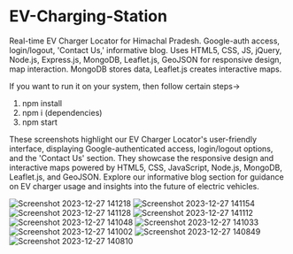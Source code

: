 # EV-Charging-Station
Real-time EV Charger Locator for Himachal Pradesh. Google-auth access, login/logout, 'Contact Us,' informative blog. Uses HTML5, CSS, JS, jQuery, Node.js, Express.js, MongoDB, Leaflet.js, GeoJSON for responsive design, map interaction. MongoDB stores data, Leaflet.js creates interactive maps.

If you want to run it on your system, then follow certain steps->
1. npm install
2. npm i (dependencies)
3. npm start


These screenshots highlight our EV Charger Locator's user-friendly interface, displaying Google-authenticated access, login/logout options, and the 'Contact Us' section. They showcase the responsive design and interactive maps powered by HTML5, CSS, JavaScript, Node.js, MongoDB, Leaflet.js, and GeoJSON. Explore our informative blog section for guidance on EV charger usage and insights into the future of electric vehicles.


![Screenshot 2023-12-27 141218](https://github.com/Nikhil2817/EV-Charging-Station/assets/115662649/de8b651d-8d1a-4e7b-a08b-0aca112e4af9)
![Screenshot 2023-12-27 141154](https://github.com/Nikhil2817/EV-Charging-Station/assets/115662649/f9951c13-9196-4645-84dd-2e3e32d06190)
![Screenshot 2023-12-27 141128](https://github.com/Nikhil2817/EV-Charging-Station/assets/115662649/f2acc309-8a63-4ada-b9e8-8d3b4a68ca45)
![Screenshot 2023-12-27 141112](https://github.com/Nikhil2817/EV-Charging-Station/assets/115662649/0141c61d-0a67-419e-afff-7e7a6d931290)
![Screenshot 2023-12-27 141048](https://github.com/Nikhil2817/EV-Charging-Station/assets/115662649/e11d6797-f9a1-4070-822f-489e93523d83)
![Screenshot 2023-12-27 141033](https://github.com/Nikhil2817/EV-Charging-Station/assets/115662649/e59cff1b-ed62-4776-b985-e6e45bc704c8)
![Screenshot 2023-12-27 141002](https://github.com/Nikhil2817/EV-Charging-Station/assets/115662649/c01baa95-8dd7-4f25-a719-8b8ce6c002f6)
![Screenshot 2023-12-27 140849](https://github.com/Nikhil2817/EV-Charging-Station/assets/115662649/02549efe-f09f-4b9d-b88d-a4560cd4083c)
![Screenshot 2023-12-27 140810](https://github.com/Nikhil2817/EV-Charging-Station/assets/115662649/b5c3470e-6ad5-4291-a7f7-ddf94c8fa593)

